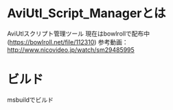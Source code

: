 # AviUtl_Script_Managerとは
AviUtlスクリプト管理ツール
現在はbowlrollで配布中(https://bowlroll.net/file/112310)
参考動画：http://www.nicovideo.jp/watch/sm29485995

# ビルド
msbuildでビルド
